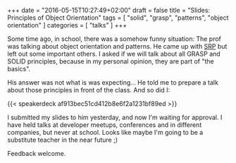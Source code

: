 +++
date = "2016-05-15T10:27:49+02:00"
draft = false
title = "Slides: Principles of Object Orientation"
tags = [ "solid", "grasp", "patterns", "object orientation" ]
categories = [ "talks" ]
+++

Some time ago, in school, there was a somehow funny situation: The prof was talking about object orientation and 
patterns. He came up with [SRP](https://en.wikipedia.org/wiki/Single_responsibility_principle) but left out some 
important others. I asked if we will talk about all GRASP and SOLID principles, because in my personal opinion, they are 
part of "the basics".

His answer was not what is was expecting... He told me to prepare a talk about those principles in front of the class. 
And so did I: 

{{< speakerdeck af913bec51cd412b8e6f2a1231bf89ed >}}

I submitted my slides to him yesterday, and now I'm waiting for approval. I have held talks at developer
meetups, conferences and in different companies, but never at school. Looks like maybe I'm going to be a substitute 
teacher in the near future ;)

Feedback welcome.
